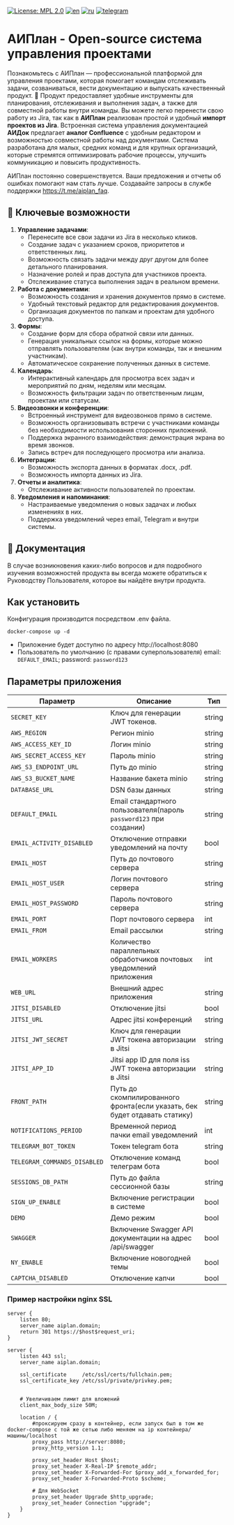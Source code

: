 [![License: MPL 2.0](https://img.shields.io/badge/License-MPL_2.0-brightgreen.svg)](https://opensource.org/licenses/MPL-2.0)
[![en](https://img.shields.io/badge/README-en-green.svg)](https://github.com/aisa-it/aiplan/blob/main/README.md)
[![ru](https://img.shields.io/badge/README-ru-green.svg)](https://github.com/aisa-it/aiplan/blob/main/README.ru.md)
[![telegram](https://img.shields.io/badge/Telegram-2CA5E0?style=for-the-badge&logo=telegram&logoColor=white)](https://t.me/aiplan_faq)

# АИПлан - Open-source система управления проектами

Познакомьтесь с АИПлан — профессиональной платформой для управления проектами, которая помогает командам отслеживать задачи, созваниваться, вести документацию и выпускать качественный продукт. 🚀
Продукт предоставляет удобные инструменты для планирования, отслеживания и выполнения задач, а также для совместной работы внутри команды.
Вы можете легко перенести свою работу из Jira, так как в **АИПлан** реализован простой и удобный **импорт проектов из Jira**. Встроенная система управления документацией **АИДок** предлагает **аналог Confluence** с удобным редактором и возможностью совместной работы над документами.
Система разработана для малых, средних команд и для крупных организаций, которые стремятся оптимизировать рабочие процессы, улучшить коммуникацию и повысить продуктивность.

АИПлан постоянно совершенствуется. Ваши предложения и отчеты об ошибках помогают нам стать лучше. Создавайте запросы в службе поддержки https://t.me/aiplan_faq.

## 🌟 Ключевые возможности

1. **Управление задачами**:
   - Перенесите все свои задачи из Jira в несколько кликов.
   - Создание задач с указанием сроков, приоритетов и ответственных лиц.
   - Возможность связать задачи между друг другом для более детального планирования.
   - Назначение ролей и прав доступа для участников проекта.
   - Отслеживание статуса выполнения задач в реальном времени.
2. **Работа с документами**:
   - Возможность создания и хранения документов прямо в системе.
   - Удобный текстовый редактор для редактирования документов.
   - Организация документов по папкам и проектам для удобного доступа.
3. **Формы**:
   - Создание форм для сбора обратной связи или данных.
   - Генерация уникальных ссылок на формы, которые можно отправлять пользователям (как внутри команды, так и внешним участникам).
   - Автоматическое сохранение полученных данных в системе.
4. **Календарь**:
   - Интерактивный календарь для просмотра всех задач и мероприятий по дням, неделям или месяцам.
   - Возможность фильтрации задач по ответственным лицам, проектам или статусам.
5. **Видеозвонки и конференции**:
   - Встроенный инструмент для видеозвонков прямо в системе.
   - Возможность организовывать встречи с участниками команды без необходимости использования сторонних приложений.
   - Поддержка экранного взаимодействия: демонстрация экрана во время звонков.
   - Запись встреч для последующего просмотра или анализа.
6. **Интеграции**:
   - Возможность экспорта данных в форматах .docx, .pdf.
   - Возможность импорта данных из Jira.
7. **Отчеты и аналитика**:
   - Отслеживание активности пользователей по проектам.
8. **Уведомления и напоминания**:
   - Настраиваемые уведомления о новых задачах и любых изменениях в них.
   - Поддержка уведомлений через email, Telegram и внутри системы.

## 📝 Документация

В случае возникновения каких-либо вопросов и для подробного изучения возможностей продукта вы всегда можете обратиться к Руководству Пользователя, которое вы найдёте внутри продукта.

## Как установить

Конфигурация производится посредством .env файла.

```
docker-compose up -d
```

- Приложение будет доступно по адресу http://localhost:8080
- Пользователь по умолчанию (с правами суперпользователя) email: `DEFAULT_EMAIL`; password: `password123`

## Параметры приложения

| Параметр                    | Описание                                                                   | Тип    |
|-----------------------------|----------------------------------------------------------------------------|--------|
| `SECRET_KEY`                | Ключ для генерации JWT токенов.                                            | string |
| `AWS_REGION`                | Регион minio                                                               | string |
| `AWS_ACCESS_KEY_ID`         | Логин minio                                                                | string |
| `AWS_SECRET_ACCESS_KEY`     | Пароль minio                                                               | string |
| `AWS_S3_ENDPOINT_URL`       | Путь до minio                                                              | string |
| `AWS_S3_BUCKET_NAME`        | Название бакета minio                                                      | string |
| `DATABASE_URL`              | DSN базы данных                                                            | string |
| `DEFAULT_EMAIL`             | Email стандартного пользователя(пароль `password123` при создании)         | string |
| `EMAIL_ACTIVITY_DISABLED`   | Отключение отправки уведомлений на почту                                   | bool   |
| `EMAIL_HOST`                | Путь до почтового сервера                                                  | string |
| `EMAIL_HOST_USER`           | Логин почтового сервера                                                    | string |
| `EMAIL_HOST_PASSWORD`       | Пароль почтового сервера                                                   | string |
| `EMAIL_PORT`                | Порт почтового сервера                                                     | int    |
| `EMAIL_FROM`                | Email рассылки                                                             | string |
| `EMAIL_WORKERS`             | Количество параллельных обработчиков почтовых уведомлений приложения       | int    |
| `WEB_URL`                   | Внешний адрес приложения                                                   | string |
| `JITSI_DISABLED`            | Отключение jitsi                                                           | bool   |
| `JITSI_URL`                 | Адрес jitsi конференций                                                    | string |
| `JITSI_JWT_SECRET`          | Ключ для генерации JWT токена авторизации в Jitsi                          | string |
| `JITSI_APP_ID`              | Jitsi app ID для поля iss JWT токена авторизации в Jitsi                   | string |
| `FRONT_PATH`                | Путь до скомпилированного фронта(если указать, бек будет отдавать статику) | string |
| `NOTIFICATIONS_PERIOD`      | Временной период пачки email уведомлений                                   | int    |
| `TELEGRAM_BOT_TOKEN`        | Токен telegram бота                                                        | string |
| `TELEGRAM_COMMANDS_DISABLED` | Отключение команд телеграм бота                                            | bool   |
| `SESSIONS_DB_PATH`          | Путь до файла сессионной базы                                              | string |
| `SIGN_UP_ENABLE`            | Включение регистрации в системе                                            | bool   |
| `DEMO`                      | Демо режим                                                                 | bool   |
| `SWAGGER`           | Включение Swagger API документации на адрес /api/swagger                   | bool   |
| `NY_ENABLE`                 | Включение новогодней темы                                                  | bool   |
| `CAPTCHA_DISABLED`          | Отключение капчи                                                           | bool   |
### Пример настройки nginx SSL
```
server {
    listen 80;
    server_name aiplan.domain;
    return 301 https://$host$request_uri;
}

server {
    listen 443 ssl;
    server_name aiplan.domain;

    ssl_certificate     /etc/ssl/certs/fullchain.pem;
    ssl_certificate_key /etc/ssl/private/privkey.pem;


    # Увеличиваем лимит для вложений
    client_max_body_size 50M;

    location / {
        #проксируем сразу в контейнер, если запуск был в том же docker-compose с той же сетью либо меняем на ip контейнера/машины/localhost
        proxy_pass http://server:8080;
        proxy_http_version 1.1;

        proxy_set_header Host $host;
        proxy_set_header X-Real-IP $remote_addr;
        proxy_set_header X-Forwarded-For $proxy_add_x_forwarded_for;
        proxy_set_header X-Forwarded-Proto $scheme;

        # Для WebSocket
        proxy_set_header Upgrade $http_upgrade;
        proxy_set_header Connection "upgrade";
    }
}
```
